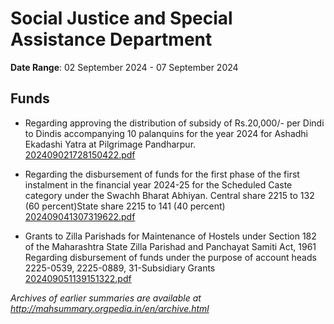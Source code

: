 # Social Justice and Special Assistance Department

**Date Range**: 02 September 2024 - 07 September 2024


## Funds
- Regarding approving the distribution of subsidy of Rs.20,000/- per Dindi to Dindis accompanying 10 palanquins for the year 2024 for Ashadhi Ekadashi Yatra at Pilgrimage Pandharpur.\
  [202409021728150422.pdf](https://gr.maharashtra.gov.in/Site/Upload/Government%20Resolutions/English/202409021728150422.pdf)

- Regarding the disbursement of funds for the first phase of the first instalment in the financial year 2024-25 for the Scheduled Caste category under the Swachh Bharat Abhiyan. Central share 2215 to 132 (60 percent)State share 2215 to 141 (40 percent)\
  [202409041307319622.pdf](https://gr.maharashtra.gov.in/Site/Upload/Government%20Resolutions/English/202409041307319622.pdf)

- Grants to Zilla Parishads for Maintenance of Hostels under Section 182 of the Maharashtra State Zilla Parishad and Panchayat Samiti Act, 1961 Regarding disbursement of funds under the purpose of account heads 2225-0539, 2225-0889, 31-Subsidiary Grants\
  [202409051139151322.pdf](https://gr.maharashtra.gov.in/Site/Upload/Government%20Resolutions/English/202409051139151322.pdf)


*Archives of earlier summaries are available at http://mahsummary.orgpedia.in/en/archive.html*